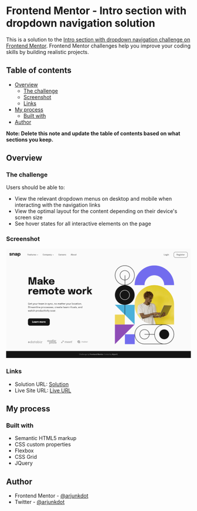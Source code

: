 # Frontend Mentor - Intro section with dropdown navigation solution

This is a solution to the [Intro section with dropdown navigation challenge on Frontend Mentor](https://www.frontendmentor.io/challenges/intro-section-with-dropdown-navigation-ryaPetHE5). Frontend Mentor challenges help you improve your coding skills by building realistic projects. 

## Table of contents

- [Overview](#overview)
  - [The challenge](#the-challenge)
  - [Screenshot](#screenshot)
  - [Links](#links)
- [My process](#my-process)
  - [Built with](#built-with)
- [Author](#author)


**Note: Delete this note and update the table of contents based on what sections you keep.**

## Overview

### The challenge

Users should be able to:

- View the relevant dropdown menus on desktop and mobile when interacting with the navigation links
- View the optimal layout for the content depending on their device's screen size
- See hover states for all interactive elements on the page

### Screenshot

![](./screenshot.png)

### Links

- Solution URL: [Solution](https://github.com/arjunkdot/intro-section-with-dropdown-navigation-solution)
- Live Site URL: [Live URL](https://arjunkdot.github.io/intro-section-with-dropdown-navigation-solution/)

## My process

### Built with

- Semantic HTML5 markup
- CSS custom properties
- Flexbox
- CSS Grid
- JQuery
## Author

- Frontend Mentor - [@arjunkdot](https://www.frontendmentor.io/profile/arjunkdot)
- Twitter - [@arjunkdot](https://www.twitter.com/arjunkdot)
